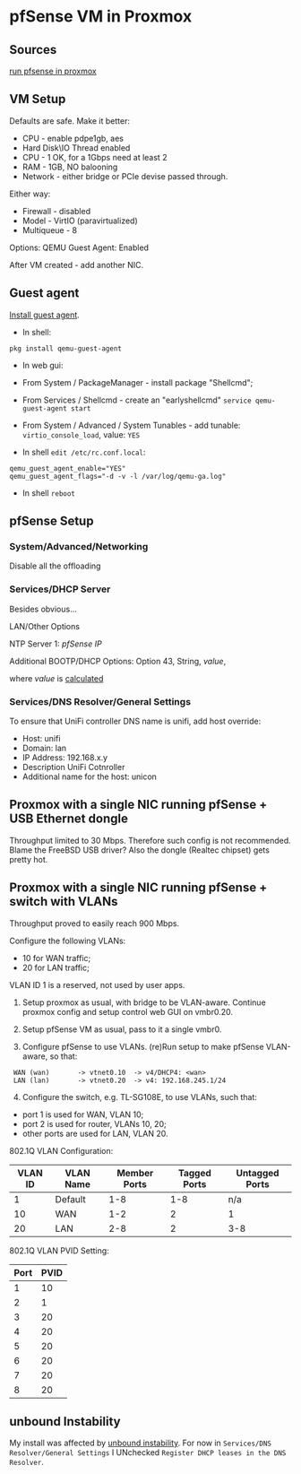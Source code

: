 # pfSense VM in Proxmox

## Sources

[run pfsense in
proxmox](https://pfstore.com.au/blogs/guides/run-pfsense-in-proxmox)

## VM Setup

Defaults are safe.  Make it better:

* CPU - enable pdpe1gb, aes
* Hard Disk\IO Thread enabled
* CPU - 1 OK, for a 1Gbps need at least 2
* RAM - 1GB, NO balooning
* Network - either bridge or PCIe devise passed through.

Either way:
* Firewall - disabled
* Model - VirtIO (paravirtualized)
* Multiqueue - 8

Options: QEMU Guest Agent: Enabled

After VM created - add another NIC.

## Guest agent

[Install guest
agent](https://forum.netgate.com/topic/162083/pfsense-vm-on-proxmox-qemu-agent-installation).

* In shell:

```console
pkg install qemu-guest-agent
```

* In web gui:

* From System / PackageManager - install package "Shellcmd";
* From Services / Shellcmd - create an "earlyshellcmd"
`service qemu-guest-agent start`
* From System / Advanced / System Tunables - add tunable: `virtio_console_load`,
value: `YES`

* In shell `edit /etc/rc.conf.local`:
```console
qemu_guest_agent_enable="YES"
qemu_guest_agent_flags="-d -v -l /var/log/qemu-ga.log"
```
* In shell `reboot`

## pfSense Setup

### System/Advanced/Networking

Disable all the offloading

### Services/DHCP Server

Besides obvious...

LAN/Other Options

NTP Server 1: _pfSense IP_

Additional BOOTP/DHCP Options: Option 43, String, _value_,

where _value_ is
[calculated](https://tcpip.wtf/en/unifi-l3-adoption-with-dhcp-option-43-on-pfsense-mikrotik-and-others.htm)

### Services/DNS Resolver/General Settings

To ensure that UniFi controller DNS name is unifi, add host override:

* Host: unifi
* Domain: lan
* IP Address: 192.168.x.y
* Description UniFi Cotnroller
* Additional name for the host: unicon

## Proxmox with a single NIC running pfSense + USB Ethernet dongle

Throughput limited to 30 Mbps.
Therefore such config is not recommended.
Blame the FreeBSD USB driver?
Also the dongle (Realtec chipset) gets pretty hot.

## Proxmox with a single NIC running pfSense + switch with VLANs

Throughput proved to easily reach 900 Mbps.

Configure the following VLANs:

* 10 for WAN traffic;
* 20 for LAN traffic;

VLAN ID 1 is a reserved, not used by user apps.

1. Setup proxmox as usual, with bridge to be VLAN-aware.
Continue proxmox config and setup control web GUI on vmbr0.20.

2. Setup pfSense VM as usual, pass to it a single vmbr0.

3. Configure pfSense to use VLANs.
(re)Run setup to make pfSense VLAN-aware, so that:

```
 WAN (wan)       -> vtnet0.10  -> v4/DHCP4: <wan>
 LAN (lan)       -> vtnet0.20  -> v4: 192.168.245.1/24
```

4. Configure the switch, e.g. TL-SG108E, to use VLANs, such that:

* port 1 is used for WAN, VLAN 10;
* port 2 is used for router, VLANs 10, 20;
* other ports are used for LAN, VLAN 20.

802.1Q VLAN Configuration:

|VLAN ID|VLAN Name|Member Ports|Tagged Ports|Untagged Ports|
|-------|---------|------------|------------|--------------|
|1	    |Default  |1-8         |1-8         |n/a|
|10     |WAN      |1-2         |2           |1|
|20     |LAN      |2-8         |2           |3-8|

802.1Q VLAN PVID Setting:

|Port|PVID|
|----|----|
|1|10
|2|1
|3|20
|4|20
|5|20
|6|20
|7|20
|8|20

## unbound Instability

My install was affected by [unbound
instability](https://redmine.pfsense.org/issues/11316).
For now in `Services/DNS Resolver/General Settings` I UNchecked
`Register DHCP leases in the DNS Resolver`.
